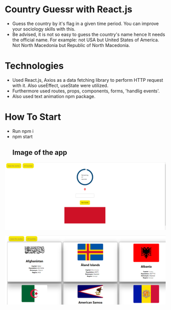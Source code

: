 # Country Guessr with React.js

- Guess the country by it's flag in a given time period. You can improve your sociology skills with this. 
- Be advised, it is not so easy to guess the country's name hence It needs the official name. For example:
    not USA but United States of America. Not North Macedonia but Republic of North Macedonia.

# Technologies

- Used React.js, Axios as a data fetching library to perform HTTP request with it. Also useEffect, useState were utilized.
- Furthermore used routes, props, components, forms, 'handlig events'.
- Also used text animation npm package.

# How To Start 

- Run npm i
- npm start
  ## Image of the app ##

![This is an image](https://github.com/Matyas92/pic/blob/main/c1.png)

![This is an image](https://github.com/Matyas92/pic/blob/main/c2.png)

